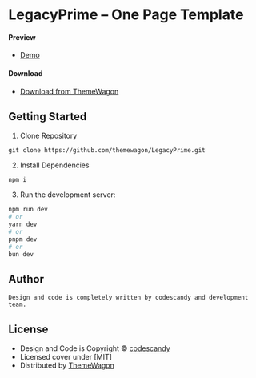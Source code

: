 # LegacyPrime – One Page Template
#### Preview

 - [Demo](https://themewagon.github.io/LegacyPrime/)

#### Download
 - [Download from ThemeWagon](https://themewagon.com/themes/LegacyPrime/)

## Getting Started

1. Clone Repository
```
git clone https://github.com/themewagon/LegacyPrime.git
```
2. Install Dependencies
```
npm i
```
3. Run the development server:

```bash
npm run dev
# or
yarn dev
# or
pnpm dev
# or
bun dev
```

## Author 
```
Design and code is completely written by codescandy and development team. 
```

## License

 - Design and Code is Copyright &copy; [codescandy](https://codescandy.com)
 - Licensed cover under [MIT]
 - Distributed by [ThemeWagon](https://themewagon.com)


